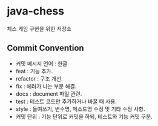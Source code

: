 # java-chess
체스 게임 구현을 위한 저장소

## Commit Convention
- 커밋 메시지 언어 : 한글
- feat : 기능 추가.
- refactor : 구조 개선. 
- fix : 에러가 나는 부분 해결.
- docs : document 파일 관련.
- test : 테스트 코드만 추가하거나 바꿀 때 사용.
- style : 들여쓰기, 변수명, 메소드명 수정 및 기타 수정 사항.
- 커밋 단위 : 기능 단위로 커밋을 하되, 테스트와 기능 커밋 구분.